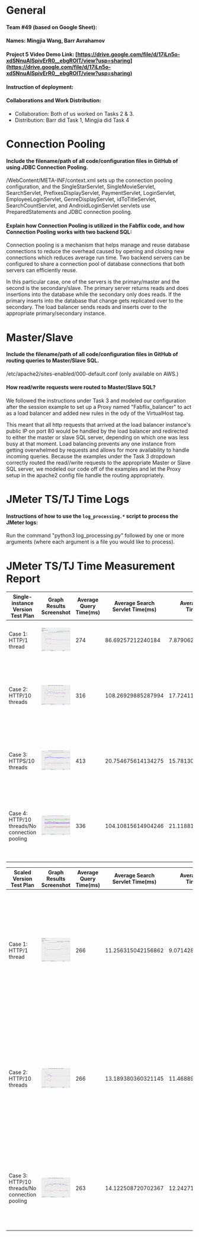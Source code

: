 # General

#### Team #49 (based on Google Sheet):
    
#### Names: Mingjia Wang, Barr Avrahamov
    
#### Project 5 Video Demo Link: [https://drive.google.com/file/d/17iLn5o-xdSNnuAISpivErR0__ebgROlT/view?usp=sharing](https://drive.google.com/file/d/17iLn5o-xdSNnuAISpivErR0__ebgROlT/view?usp=sharing)

#### Instruction of deployment:

#### Collaborations and Work Distribution:
- Collaboration: Both of us worked on Tasks 2 & 3.
- Distribution: Barr did Task 1, Mingjia did Task 4


# Connection Pooling
#### Include the filename/path of all code/configuration files in GitHub of using JDBC Connection Pooling.
/WebContent/META-INF/context.xml sets up the connection pooling configuration, and the SingleStarServlet, SingleMovieServlet, SearchServlet, PrefixesDisplayServlet, PaymentServlet, LoginServlet, EmployeeLoginServlet, GenreDisplayServlet, idToTitleServlet, SearchCountServlet, and AndroidLoginServlet servlets use PreparedStatements and JDBC connection pooling.
    
#### Explain how Connection Pooling is utilized in the Fabflix code, and how Connection Pooling works with two backend SQL:
Connection pooling is a mechanism that helps manage and reuse database connections to reduce the overhead caused by opening and closing new connections which reduces average run time. Two backend servers can be configured to share a connection pool of database connections that both servers can efficiently reuse. 

In this particular case, one of the servers is the primary/master and the second is the secondary/slave. The primary server returns reads and does insertions into the database while the secondary only does reads. If the primary inserts into the database that change gets replicated over to the secondary. The load balancer sends reads and inserts over to the appropriate primary/secondary instance.

# Master/Slave
#### Include the filename/path of all code/configuration files in GitHub of routing queries to Master/Slave SQL.

/etc/apache2/sites-enabled/000-default.conf (only available on AWS.)

#### How read/write requests were routed to Master/Slave SQL?

We followed the instructions under Task 3 and modeled our configuration after the session example to set up a Proxy named "Fabflix_balancer" to act as a load balancer and added new rules in the ody of the VirtualHost tag.

This meant that all http requests that arrived at the load balancer instance's public IP on port 80 would be handled by the load balancer and redirected to either the master or slave SQL server, depending on which one was less busy at that moment. Load balancing prevents any one instance from getting overwhelmed by requests and allows for more availability to handle incoming queries. Because the examples under the Task 3 dropdown correctly routed the read//write requests to the appropriate Master or Slave SQL server, we modeled our code off of the examples and let the Proxy setup in the apache2 config file handle the routing appropriately.
    
# JMeter TS/TJ Time Logs
#### Instructions of how to use the `log_processing.*` script to process the JMeter logs:
Run the command "python3 log_processing.py" followed by one or more arguments (where each argument is a file you would like to process).


# JMeter TS/TJ Time Measurement Report

| **Single-instance Version Test Plan**          | **Graph Results Screenshot** | **Average Query Time(ms)** | **Average Search Servlet Time(ms)** | **Average JDBC Time(ms)** | **Analysis** |
|------------------------------------------------|------------------------------|----------------------------|-------------------------------------|---------------------------|--------------|
| Case 1: HTTP/1 thread                          | ![/img/case-1.png](/img/case-1.png)   | 274                     | 86.69257212240184                   | 7.879062762124712         | Average query time is relatively fast as 1 user isn't enough to overwhelm the server.           |
| Case 2: HTTP/10 threads                        | ![/img/case-2.png](/img/case-2.png)   | 316                         | 108.26929885287994                                  | 17.72411082165163                        | Average query time slower than case 1 as expected, because a temfold increase in traffic is a lot for a single instance w/o optimizations.   |
| Case 3: HTTPS/10 threads                       | ![/img/case-3.png](/img/case-3.png)   | 413                         | 20.754675614134275            | 15.781300658303886                         | Avg query time is far slower than in cases 1 & 2 due to the encryption and certificate validation time needed to make HTTPS work.           |
| Case 4: HTTP/10 threads/No connection pooling  | ![/img/case-4.png](/img/case-4.png)   | 336                         | 104.10815614904246                                  | 21.11881252775465                        | There is an increase in response time compared to case 2 in the JDBC time column because getConnection() takes longer w/o pooling.           |

| **Scaled Version Test Plan**                   | **Graph Results Screenshot** | **Average Query Time(ms)** | **Average Search Servlet Time(ms)** | **Average JDBC Time(ms)** | **Analysis** |
|------------------------------------------------|------------------------------|----------------------------|-------------------------------------|---------------------------|--------------|
| Case 1: HTTP/1 thread                          | ![/img/case-5.png](/img/case-5.png)   | 266                         | 11.256315042156862                                  | 9.071428688235294                        | This case is identical to case 1 in terms of setup but avg query time is much faster because load balancer increases SQL server availability for better response time to reads           |
| Case 2: HTTP/10 threads                        | ![/img/case-6.png](/img/case-6.png)   | 266                         | 13.189380360321145                                  | 11.468891909266782                        | There is almost no increase in avg query time here compared to case 5 because the load balancing offsets the jump in users by always choosing the most ideal instance to handle the requests quickly.           |
| Case 3: HTTP/10 threads/No connection pooling  | ![/img/case-7.png](/img/case-7.png)   | 263                         | 14.122508720702367                                  | 12.242715336340707                        | Much faster avg query time than case 4 due to the advantages load balancing provides as described in cases 5 and 6.           |
